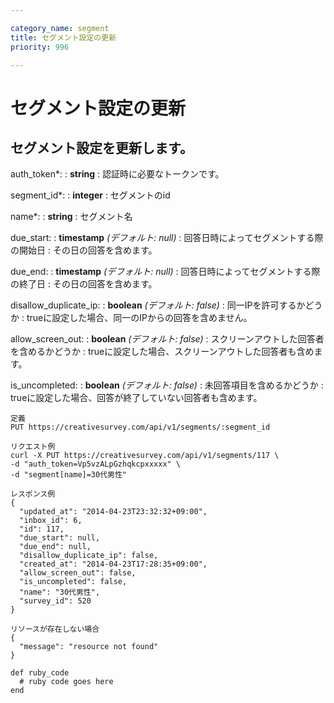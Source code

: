 ```yaml
---

category_name: segment
title: セグメント設定の更新
priority: 996

---
```


# セグメント設定の更新

## セグメント設定を更新します。

auth_token*:
: __string__
: 認証時に必要なトークンです。

segment_id*:
: __integer__
: セグメントのid

name*:
: __string__
: セグメント名

due_start:
: __timestamp__ _(デフォルト: null)_
: 回答日時によってセグメントする際の開始日
: その日の回答を含めます。

due_end:
: __timestamp__ _(デフォルト: null)_
: 回答日時によってセグメントする際の終了日
: その日の回答を含めます。

disallow_duplicate_ip:
: __boolean__ _(デフォルト: false)_
: 同一IPを許可するかどうか
: trueに設定した場合、同一のIPからの回答を含めません。

allow_screen_out:
: __boolean__ _(デフォルト: false)_
: スクリーンアウトした回答者を含めるかどうか
: trueに設定した場合、スクリーンアウトした回答者も含めます。

is_uncompleted:
: __boolean__ _(デフォルト: false)_
: 未回答項目を含めるかどうか
: trueに設定した場合、回答が終了していない回答者も含めます。



~~~
定義
PUT https://creativesurvey.com/api/v1/segments/:segment_id

リクエスト例
curl -X PUT https://creativesurvey.com/api/v1/segments/117 \
-d "auth_token=Vp5vzALpGzhqkcpxxxxx" \
-d "segment[name]=30代男性"

レスポンス例
{
  "updated_at": "2014-04-23T23:32:32+09:00",
  "inbox_id": 6,
  "id": 117,
  "due_start": null,
  "due_end": null,
  "disallow_duplicate_ip": false,
  "created_at": "2014-04-23T17:28:35+09:00",
  "allow_screen_out": false,
  "is_uncompleted": false,
  "name": "30代男性",
  "survey_id": 520
}

リソースが存在しない場合
{
  "message": "resource not found"
}
~~~

~~~
def ruby_code
  # ruby code goes here
end
~~~

